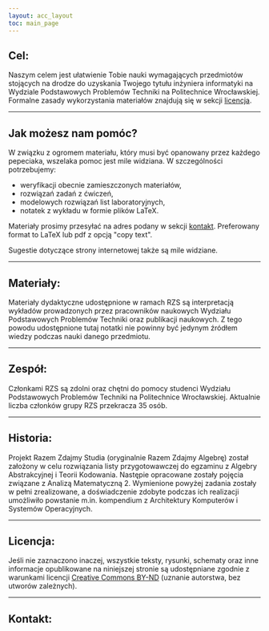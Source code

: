 ```yaml
---
layout: acc_layout
toc: main_page
---
```


## Cel:

Naszym celem jest ułatwienie Tobie nauki wymagających przedmiotów stojących na drodze do uzyskania Twojego tytułu inżyniera informatyki na Wydziale Podstawowych Problemów Techniki na Politechnice Wrocławskiej. Formalne zasady wykorzystania materiałów znajdują się w sekcji [licencja](#licencja).

---

## Jak możesz nam pomóc?

W związku z ogromem materiału, który musi być opanowany przez każdego pepeciaka, wszelaka pomoc jest mile widziana.
W szczególności potrzebujemy:
* weryfikacji obecnie zamieszczonych materiałów,
* rozwiązań zadań z ćwiczeń,
* modelowych rozwiązań list laboratoryjnych,
* notatek z wykładu w formie plików LaTeX.

Materiały prosimy przesyłać na adres podany w sekcji [kontakt](#kontakt).
Preferowany format to LaTeX lub pdf z opcją "copy text".

Sugestie dotyczące strony internetowej także są mile widziane.

---

## Materiały:

Materiały dydaktyczne udostępnione w ramach RZS są interpretacją wykładów prowadzonych przez pracowników naukowych Wydziału Podstawowych Problemów Techniki oraz publikacji naukowych. Z tego powodu udostępnione tutaj notatki nie powinny być jedynym źródłem wiedzy podczas nauki danego przedmiotu.

---

## Zespół:

Członkami RZS są zdolni oraz chętni do pomocy studenci Wydziału  Podstawowych Problemów Techniki na Politechnice Wrocławskiej. Aktualnie liczba członków grupy RZS przekracza 35 osób.

---

## Historia:

Projekt Razem Zdajmy Studia (oryginalnie Razem Zdajmy Algebrę) został założony w celu rozwiązania listy przygotowawczej do egzaminu z Algebry Abstrakcyjnej i Teorii Kodowania. Następie opracowane zostały pojęcia związane z Analizą Matematyczną 2. Wymienione powyżej zadania zostały w pełni zrealizowane, a doświadczenie zdobyte podczas ich realizacji umożliwiło powstanie m.in. kompendium z Architektury Komputerów i Systemów Operacyjnych.

---

## Licencja:

Jeśli nie zaznaczono inaczej, wszystkie teksty, rysunki, schematy oraz inne informacje opublikowane na niniejszej stronie są udostępniane zgodnie z warunkami licencji [Creative Commons BY-ND](https://www.creativecommons.org/licenses/by-sa/4.0) (uznanie autorstwa, bez utworów zależnych).

---

## Kontakt:

<script type="text/javascript"><!--
var user = "admin";
var domain = "rzs.edu.pl";
document.write(user + "(at)" + domain);
// --></script>
